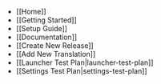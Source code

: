 - [[Home]]
- [[Getting Started]]
- [[Setup Guide]]
- [[Documentation]]
 - [[Create New Release]]
 - [[Add New Translation]]
 - [[Launcher Test Plan|launcher-test-plan]]
 - [[Settings Test Plan|settings-test-plan]]